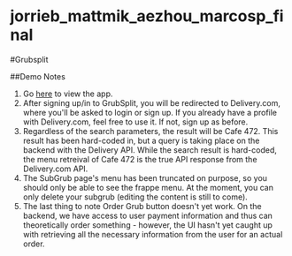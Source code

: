 jorrieb_mattmik_aezhou_marcosp_final
====================================

#Grubsplit

##Demo Notes
1. Go [here](https://grubsplit.herokuapp.com) to view the app.
2. After signing up/in to GrubSplit, you will be redirected to Delivery.com, where you'll be asked to login or sign up. If you already have a profile with Delivery.com, feel free to use it. If not, sign up as before. 
3. Regardless of the search parameters, the result will be Cafe 472. This result has been hard-coded in, but a query is taking place on the backend with the Delivery API. While the search result is hard-coded, the menu retreival of Cafe 472 is the true API response from the Delivery.com API.
4. The SubGrub page's menu has been truncated on purpose, so you should only be able to see the frappe menu. At the moment, you can only delete your subgrub (editing the content is still to come).
5. The last thing to note Order Grub button doesn't yet work. On the backend, we have access to user payment information and thus can theoretically order something - however, the UI hasn't yet caught up with retrieving all the necessary information from the user for an actual order.
